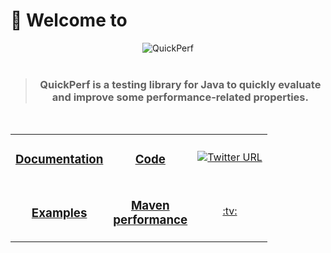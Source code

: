 # 👋 Welcome to

<div align="center">
<img src="https://pbs.twimg.com/profile_banners/926219963333038086/1518645789" alt="QuickPerf"/>
</div><br>


<div align="center">

><h3>QuickPerf is a testing library for Java to quickly evaluate and improve some performance-related properties.</h3>

</div>

<br />

<div align="center">
<table>
 <tr>
    <td align="center"><h3><a href="https://github.com/quick-perf/doc/wiki/QuickPerf">Documentation</a></h3></td>
    <td align="center"><h3><a href="https://github.com/quick-perf/quickperf">Code</a></h3></td>
    <td align="center"> <a href="https://twitter.com/quickperf">       
           <img alt="Twitter URL" src="https://img.shields.io/twitter/url?label=Twitter&style=social&url=https%3A%2F%2Ftwitter.com%2Fquickperf">
         </a>
    </td>
 </tr>
 <tr>
    <td align="center"><h3><a href="https://github.com/quick-perf/quickperf-examples">Examples</a></h3></td>
    <td align="center"><h3><a href="https://github.com/quick-perf/maven-test-bench">Maven<br />performance</a></h3></td>
    <td align="center"><a href="https://www.youtube.com/playlist?list=PLyRtZQwOxA6ekhEr2H2nNV42ZLD8OkPEx">:tv:</a></td>
 </tr>
</table>
</div>
